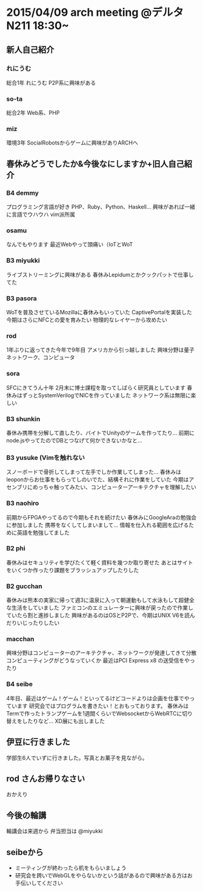 2015/04/09 arch meeting @デルタN211 18:30~
========

新人自己紹介
--------

### れにうむ
総合1年 れにうむ
P2P系に興味がある

### so-ta
総合2年
Web系、PHP

### miz
環境3年
SocialRobotsからゲームに興味がありARCHへ

春休みどうでしたか&今後なにしますか+旧人自己紹介
--------

### B4 demmy
プログラミング言語が好き
PHP、Ruby、Python、Haskell…
興味があれば一緒に言語でウハウハ
vim派所属

### osamu
なんでもやります
最近Webやって頭痛い（IoTとWoT

### B3 miyukki
ライブストリーミングに興味がある
春休みLepidumとかクックパットで仕事してた

### B3 pasora
WoTを普及させているMozillaに春休みもいっていた
CaptivePortalを実装した
今期はさらにNFCとの愛を育みたい
物理的なレイヤーから攻めたい

### rod
1年ぶりに返ってきた今年で9年目
アメリカから引っ越しました
興味分野は量子ネットワーク、コンピュータ

### sora
SFCにきてうん十年
2月末に博士課程を取ってしばらく研究員としています
春休みはずっとSystemVerilogでNICを作っていました
ネットワーク系は無限に楽しい

### B3 shunkin
春休み携帯を分解して直したり、バイトでUnityのゲームを作ってたり…
前期にnode.jsやってたのでDBとつなげて何かできないかなと…

### B3 yusuke (Vimを触れない
スノーボードで骨折してしまって左手でしか作業してしまった…
春休みはleoponからお仕事をもらってしのいでた、結構それに作業をしていた
今期はアセンブリにめっちゃ触ってみたい、コンピューターアーキテクチャを理解したい

### B3 naohiro
前期からFPGAやってるので今期もそれを続けたい
春休みにGoogleAraの勉強会に参加しました
携帯をなくしてしまいまして…
情報を仕入れる範囲を広げるために英語を勉強してました

### B2 phi
春休みはセキュリティを学びたくて軽く資料を幾つか取り寄せた
あとはサイトをいくつか作ったり課題をブラッシュアップしたりした

### B2 gucchan
春休みは熊本の実家に帰って週3に温泉に入って朝運動もして水泳もして超健全な生活をしていました
ファミコンのエミュレーターに興味が戻ったので作業していたら割と進捗しました
興味があるのはOSとP2Pで、今期はUNIX V6を読んだりいじったりしたい

### macchan
興味分野はコンピューターのアーキテクチャ、ネットワークが発達してきて分散コンピューティングがどうなっていくか
最近はPCI Express x8 の送受信をやったり

### B4 seibe
4年目、最近はゲーム！ゲーム！といってるけどコードよりは企画を仕事でやっています
研究会ではプログラムを書きたい！とおもっております。
春休みはTermで作ったトランプゲームを1週間くらいでWebsocketからWebRTCに切り替えをしたりなど…
XD展にも出しました

伊豆に行きました
--------
学部生6人でいずに行きました。写真とお菓子を見ながら。

rod さんお帰りなさい
--------
おかえり

今後の輪講
--------
輪講会は来週から
弁当担当は @miyukki

seibeから
--------
- ミーティングが終わったら机をもらいましょう
- 研究会を跨いでWebGLをやらないかという話があるので興味がある方はお手伝いしてください
